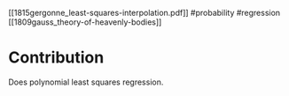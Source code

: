 [[1815gergonne_least-squares-interpolation.pdf]]
#probability #regression
[[1809gauss_theory-of-heavenly-bodies]]

# Contribution 

   Does polynomial least squares regression. 
